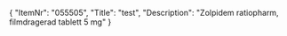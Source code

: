 {
  "ItemNr": "055505",
  "Title": "test",
  "Description": "Zolpidem ratiopharm, filmdragerad tablett 5 mg"
}